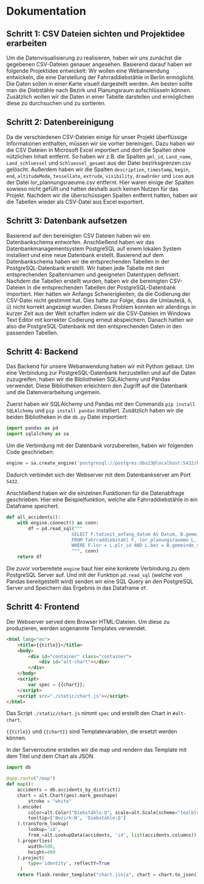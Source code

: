 # Dokumentation

## Schritt 1: CSV Dateien sichten und Projektidee erarbeiten
Um die Datenvisualisierung zu realisieren, haben wir uns zunächst die gegebenen CSV-Dateien genauer angesehen. Basierend darauf haben wir folgende Projektidee entwickelt:
Wir wollen eine Webanwendung entwickeln, die eine Darstellung der Fahrraddiebstähle in Berlin ermöglicht. Die Daten sollen in einer Karte visuell dargestellt werden. Am besten sollte man die Diebstähle nach Bezirk und Planungsraum aufschlüsseln können. Zusätzlich wollen wir die Daten in einer Tabelle darstellen und ermöglichen diese zu durchsuchen und zu sortieren. 

## Schritt 2: Datenbereinigung
Da die verschiedenen CSV-Dateien einige für unser Projekt überflüssige Informationen enthalten, müssen wir sie vorher bereinigen. Dazu haben wir die CSV Dateien in Microsoft Excel importiert und dort die Spalten ohne nützlichen Inhalt entfernt. 
So haben wir z.B. die Spalten `gml_id`, `Land_name`, `Land_schluessel` und `Schluessel_gesamt` aus der Datei bezirksgrenzen.csv gelöscht.
Außerdem haben wir die Spalten `description`, `timestamp`, `begin`, `end`, `altitudeMode`, `tessellate`, `extrude`, `visibility`, `drawOrder` und `icon` aus der Datei lor_plannungsraeume.csv entfernt. Hier waren einige der Spalten sowieso nicht gefüllt und hatten deshalb auch keinen Nutzen für das Projekt.
Nachdem wir die überschüssigen Spalten entfernt hatten, haben wir die Tabellen wieder als CSV-Datei aus Excel exportiert.

## Schritt 3: Datenbank aufsetzen
Basierend auf den bereinigten CSV Dateien haben wir ein Datenbankschema entworfen.
Anschließend haben wir das Datenbankmanagementsystem PostgreSQL auf einem lokalen System installiert und eine neue Datenbank erstellt. Basierend auf dem Datenbankschema haben wir die entsprechenden Tabellen in der PostgreSQL-Datenbank erstellt. Wir haben jede Tabelle mit den entsprechenden Spaltennamen und geeigneten Datentypen definiert.
Nachdem die Tabellen erstellt wurden, haben wir die bereinigten CSV-Dateien in die entsprechenden Tabellen der PostgreSQL-Datenbank importiert. Hier hatten wir Anfangs Schwierigkeiten, da die Codierung der CSV-Datei nicht gestimmt hat. Dies hatte zur Folge, dass die Umlaute(ä, ö, ü) nicht korrekt angezeigt wurden. Dieses Problem konnten wir allerdings in kurzer Zeit aus der Welt schaffen indem wir die CSV-Dateien im Windows Text Editor mit korrekter Codierung erneut abspeichern.
Danach hatten wir also die PostgreSQL-Datenbank mit den entsprechenden Daten in den passenden Tabellen.

## Schritt 4: Backend
Das Backend für unsere Webanwendung haben wir mit Python gebaut. Um eine Verbindung zur PostgreSQL-Datenbank herzustellen und auf die Daten zuzugreifen, haben wir die Bibliotheken SQLAlchemy und Pandas verwendet. Diese Bibliotheken erleichtern den Zugriff auf die Datenbank und die Datenverarbeitung ungemein. 

Zuerst haben wir SQLAlchemy und Pandas mit den Commands `pip install SQLAlchemy` und `pip install pandas` installiert. Zusätzlich haben wir die beiden Bibliotheken in die `db.py` Datei importiert: 

```py
import pandas as pd
import sqlalchemy as sa
```

Um die Verbindung mit der Datenbank vorzubereiten, haben wir folgenden Code geschrieben:

```py
engine = sa.create_engine('postgresql://postgres:dbs23@localhost:5432/biketheft_berlin')
```

Dadurch verbindet sich der Webserver mit dem Datenbankserver am Port `5432`.

Anschließend haben wir die einzelnen Funktionen für die Datenabfrage geschrieben. Hier eine Beispielfunktion, welche alle Fahrraddiebstähle in ein Dataframe speichert.

```py
def all_accidents():
    with engine.connect() as conn:
        df = pd.read_sql("""
                        SELECT F.tatzeit_anfang_datum AS Datum, B.gemeinde_namen AS Bezirk, L.plr_name AS Planungsraum, F.schadeshoehe AS Schaden, F.art_des_fahrrads AS Fahrradtyp
                        FROM fahrraddiebstahl F, lor_planungsraueme L, bezirksgrenze B
                        WHERE F.lor = L.plr_id AND L.bez = B.gemeinde_schluessel
                        """, conn)
    return df
```

Die zuvor vorbereitete `engine` baut hier eine konkrete Verbindung zu dem PostgreSQL Server auf. Und mit der Funktion `pd.read_sql` (welche von Pandas bereitgestellt wird) senden wir eine SQL Query an den PostgreSQL Server und Speichern das Ergebnis in das Dataframe `df`.

## Schritt 4: Frontend

Der Webserver served dem Browser HTML-Dateien. Um diese zu produzieren, werden sogenannte Templates verwendet.

```html
<html lang="en">
    <title>{{title}}</title>
    <body>
        <div id="container" class="container">
            <div id="alt-chart"></div>
        </div>
    </body>
    <script>
        var spec = {{chart}};
    </script>
    <script src="./static/chart.js"></script>
</html>
```

Das Script `./static/chart.js` nimmt `spec` und erstellt den Chart in `#alt-chart`. 

`{{title}}` und `{{chart}}` sind Templatevariablen, die ersetzt werden können.

In der Serverroutine erstellen wir die map und rendern das Template mit dem Titel und dem Chart als JSON. 

```py
import db

@app.route("/map")
def map():
    accidents = db.accidents_by_district()
    chart = alt.Chart(geo).mark_geoshape(
        stroke = "white"
    ).encode(
        color=alt.Color("Diebstähle:Q", scale=alt.Scale(scheme="tealblues")),
        tooltip=['Bezirk:N', 'Diebstähle:Q']
    ).transform_lookup(
        lookup='id',
        from_=alt.LookupData(accidents, 'id', list(accidents.columns))
    ).properties(
        width=500,
        height=400
    ).project(
        type='identity', reflectY=True
     )
    return flask.render_template("chart.jinja", chart = chart.to_json(), title="Diebstähle nach Bezirk")
```